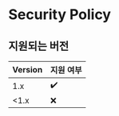 # Security Policy

## 지원되는 버전

| Version | 지원 여부 |
| ------- | -------- |
| 1.x     | ✔️ |
| <1.x    | ❌ |
